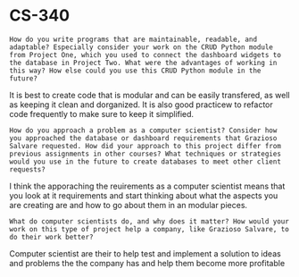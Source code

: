 # CS-340

    How do you write programs that are maintainable, readable, and adaptable? Especially consider your work on the CRUD Python module from Project One, which you used to connect the dashboard widgets to the database in Project Two. What were the advantages of working in this way? How else could you use this CRUD Python module in the future?
    
 It is best to create code that is modular and can be easily transfered, as well as keeping it clean and dorganized. It is also good practicew to refactor code frequently to make sure to keep it simplified.
    
    How do you approach a problem as a computer scientist? Consider how you approached the database or dashboard requirements that Grazioso Salvare requested. How did your approach to this project differ from previous assignments in other courses? What techniques or strategies would you use in the future to create databases to meet other client requests?
    
 I think the apporaching the reuirements as a computer scientist means that you look at it requirements and start thinking about what the aspects you are creating are and how to go about them in an modular pieces. 
    
    What do computer scientists do, and why does it matter? How would your work on this type of project help a company, like Grazioso Salvare, to do their work better?

Computer scientist are their to help test and implement a solution to ideas and problems the the company has and help them become more profitable
